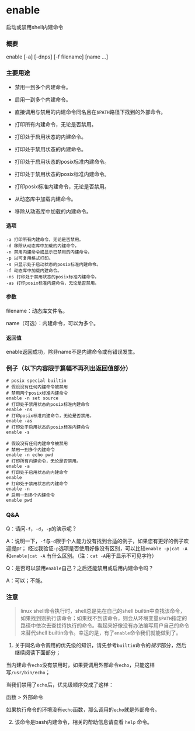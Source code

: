 enable
===

启动或禁用shell内建命令


### 概要

enable [-a] [-dnps] [-f filename] [name ...]

### 主要用途

- 禁用一到多个内建命令。

- 启用一到多个内建命令。

- 直接调用与禁用的内建命令同名且在`$PATH`路径下找到的外部命令。

- 打印所有内建命令，无论是否禁用。
- 打印处于启用状态的内建命令。
- 打印处于禁用状态的内建命令。

- 打印处于启用状态的posix标准内建命令。
- 打印处于禁用状态的posix标准内建命令。
- 打印posix标准内建命令，无论是否禁用。

- 从动态库中加载内建命令。
- 移除从动态库中加载的内建命令。

#### 选项


```
-a 打印所有内建命令，无论是否禁用。
-d 移除从动态库中加载的内建命令。
-n 禁用内建命令或显示已禁用的内建命令。
-p 以可复用格式打印。
-s 只显示处于启动状态的posix标准内建命令。
-f 动态库中加载内建命令。
-ns 打印处于禁用状态的posix标准内建命令。
-as 打印posix标准内建命令，无论是否禁用。
```

#### 参数

filename：动态库文件名。

name（可选）：内建命令，可以为多个。

#### 返回值

enable返回成功，除非name不是内建命令或有错误发生。

### 例子（以下内容限于篇幅不再列出返回值部分）

```
# posix special builtin
# 假设没有任何内建命令被禁用
# 禁用两个posix标准内建命令
enable -n set source
# 打印处于禁用状态的posix标准内建命令
enable -ns
# 打印posix标准内建命令，无论是否禁用。
enable -as
# 打印处于启用状态的posix标准内建命令
enable -s
```

```
# 假设没有任何内建命令被禁用
# 禁用一到多个内建命令
enable -n echo pwd
# 打印所有内建命令，无论是否禁用。
enable -a
# 打印处于启用状态的内建命令
enable
# 打印处于禁用状态的内建命令
enable -n
# 启用一到多个内建命令
enable pwd
```

### Q&A

Q：请问`-f`，`-d`，`-p`的演示呢？

A：说明一下，`-f`与`-d`限于个人能力没有找到合适的例子，如果您有更好的例子欢迎提pr；
经过我验证`-p`选项是否使用好像没有区别，可以比较```enable -p|cat -A```和```enable|cat -A``` 有什么区别。（注：`cat -A`用于显示不可见字符）

Q：是否可以禁用`enable`自己？之后还能禁用或启用内建命令吗？

A：可以；不能。

### 注意

> linux shell命令执行时，shell总是先在自己的shell builtin中查找该命令，如果找到则执行该命令；如果找不到该命令，则会从环境变量`$PATH`指定的路径中依次去查找待执行的命令。看起来好像没有办法编写用户自己的命令来替代shell builtin命令。幸运的是，有了`enable`命令我们就能做到了。

1. 关于同名命令调用的优先级的知识，请先参考`builtin`命令的*提示*部分，然后继续阅读下面部分；

  当内建命令`echo`没有禁用时，如果要调用外部命令`echo`，只能这样写`/usr/bin/echo`；

  当我们禁用了`echo`后，优先级顺序变成了这样：

  函数 > 外部命令

  如果执行命令的环境没有`echo`函数，那么调用的`echo`就是外部命令。

2. 该命令是bash内建命令，相关的帮助信息请查看 `help` 命令。


